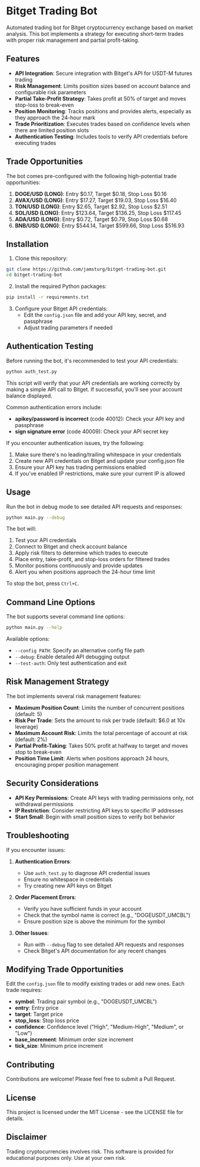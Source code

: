 # Bitget Trading Bot

Automated trading bot for Bitget cryptocurrency exchange based on market analysis. This bot implements a strategy for executing short-term trades with proper risk management and partial profit-taking.

## Features

- **API Integration**: Secure integration with Bitget's API for USDT-M futures trading
- **Risk Management**: Limits position sizes based on account balance and configurable risk parameters
- **Partial Take-Profit Strategy**: Takes profit at 50% of target and moves stop-loss to break-even
- **Position Monitoring**: Tracks positions and provides alerts, especially as they approach the 24-hour mark
- **Trade Prioritization**: Executes trades based on confidence levels when there are limited position slots
- **Authentication Testing**: Includes tools to verify API credentials before executing trades

## Trade Opportunities

The bot comes pre-configured with the following high-potential trade opportunities:

1. **DOGE/USD (LONG)**: Entry $0.17, Target $0.18, Stop Loss $0.16
2. **AVAX/USD (LONG)**: Entry $17.27, Target $19.03, Stop Loss $16.40
3. **TON/USD (LONG)**: Entry $2.65, Target $2.92, Stop Loss $2.51
4. **SOL/USD (LONG)**: Entry $123.64, Target $136.25, Stop Loss $117.45
5. **ADA/USD (LONG)**: Entry $0.72, Target $0.79, Stop Loss $0.68
6. **BNB/USD (LONG)**: Entry $544.14, Target $599.66, Stop Loss $516.93

## Installation

1. Clone this repository:
```bash
git clone https://github.com/jamsturg/bitget-trading-bot.git
cd bitget-trading-bot
```

2. Install the required Python packages:
```bash
pip install -r requirements.txt
```

3. Configure your Bitget API credentials:
   - Edit the `config.json` file and add your API key, secret, and passphrase
   - Adjust trading parameters if needed

## Authentication Testing

Before running the bot, it's recommended to test your API credentials:

```bash
python auth_test.py
```

This script will verify that your API credentials are working correctly by making a simple API call to Bitget. If successful, you'll see your account balance displayed.

Common authentication errors include:
- **apikey/password is incorrect** (code 40012): Check your API key and passphrase
- **sign signature error** (code 40009): Check your API secret key

If you encounter authentication issues, try the following:
1. Make sure there's no leading/trailing whitespace in your credentials
2. Create new API credentials on Bitget and update your config.json file
3. Ensure your API key has trading permissions enabled
4. If you've enabled IP restrictions, make sure your current IP is allowed

## Usage

Run the bot in debug mode to see detailed API requests and responses:

```bash
python main.py --debug
```

The bot will:
1. Test your API credentials
2. Connect to Bitget and check account balance
3. Apply risk filters to determine which trades to execute
4. Place entry, take-profit, and stop-loss orders for filtered trades
5. Monitor positions continuously and provide updates
6. Alert you when positions approach the 24-hour time limit

To stop the bot, press `Ctrl+C`.

## Command Line Options

The bot supports several command line options:

```bash
python main.py --help
```

Available options:
- `--config PATH`: Specify an alternative config file path
- `--debug`: Enable detailed API debugging output
- `--test-auth`: Only test authentication and exit

## Risk Management Strategy

The bot implements several risk management features:

- **Maximum Position Count**: Limits the number of concurrent positions (default: 5)
- **Risk Per Trade**: Sets the amount to risk per trade (default: $6.0 at 10x leverage)
- **Maximum Account Risk**: Limits the total percentage of account at risk (default: 2%)
- **Partial Profit-Taking**: Takes 50% profit at halfway to target and moves stop to break-even
- **Position Time Limit**: Alerts when positions approach 24 hours, encouraging proper position management

## Security Considerations

- **API Key Permissions**: Create API keys with trading permissions only, not withdrawal permissions
- **IP Restriction**: Consider restricting API keys to specific IP addresses
- **Start Small**: Begin with small position sizes to verify bot behavior

## Troubleshooting

If you encounter issues:

1. **Authentication Errors**:
   - Use `auth_test.py` to diagnose API credential issues
   - Ensure no whitespace in credentials
   - Try creating new API keys on Bitget

2. **Order Placement Errors**:
   - Verify you have sufficient funds in your account
   - Check that the symbol name is correct (e.g., "DOGEUSDT_UMCBL")
   - Ensure position size is above the minimum for the symbol

3. **Other Issues**:
   - Run with `--debug` flag to see detailed API requests and responses
   - Check Bitget's API documentation for any recent changes

## Modifying Trade Opportunities

Edit the `config.json` file to modify existing trades or add new ones. Each trade requires:

- **symbol**: Trading pair symbol (e.g., "DOGEUSDT_UMCBL")
- **entry**: Entry price
- **target**: Target price
- **stop_loss**: Stop loss price
- **confidence**: Confidence level ("High", "Medium-High", "Medium", or "Low")
- **base_increment**: Minimum order size increment
- **tick_size**: Minimum price increment

## Contributing

Contributions are welcome! Please feel free to submit a Pull Request.

## License

This project is licensed under the MIT License - see the LICENSE file for details.

## Disclaimer

Trading cryptocurrencies involves risk. This software is provided for educational purposes only. Use at your own risk.
